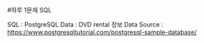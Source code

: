 #하루 1문제 SQL

SQL : PostgreSQL
Data : DVD rental 정보
Data Source : https://www.postgresqltutorial.com/postgresql-sample-database/

